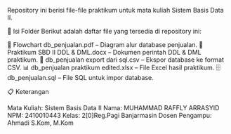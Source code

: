 Repository ini berisi file-file praktikum untuk mata kuliah Sistem Basis Data II.

📂 Isi Folder
Berikut adalah daftar file yang tersedia di repository ini:

📄 Flowchart db_penjualan.pdf – Diagram alur database penjualan.
📄 Praktikum SBD II DDL & DML.docx – Dokumen perintah DDL & DML praktikum.
📄 db_penjualan export dari sql.csv – Ekspor database ke format CSV.
📊 db_penjualan praktikum edited.xlsx – File Excel hasil praktikum.
🗄️ db_penjualan.sql – File SQL untuk impor database.

📋 Keterangan

Mata Kuliah: Sistem Basis Data II
Nama: MUHAMMAD RAFFLY ARRASYID
NPM: 2410010443
Kelas: 2[0]Reg.Pagi Banjarmasin
Dosen Pengampu: Ahmadi S.Kom, M.Kom
